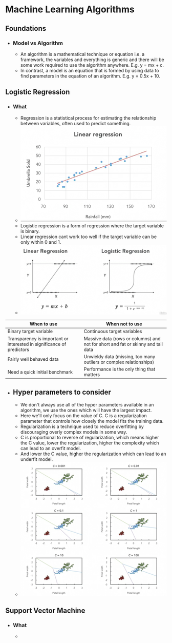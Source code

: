 # Machine Learning Algorithms

## Foundations

* ### Model vs Algorithm

  * An algorithm is a mathematical technique or equation i.e. a framework, the variables and everything is generic and there will be some work required to use the algorithm anywhere. E.g. y = mx + c.
  * In contrast, a model is an equation that is formed by using data to find parameters in the equation of an algorithm. E.g. y = 0.5x + 10.

## Logistic Regression

* ### What

  * Regression is a statistical process for estimating the relationship between variables, often used to predict something.
  * ![Linear Regression](images/linear_regression.png)
  * Logistic regression is a form of regression where the target variable is binary.
  * Linear regression cant work too well if the target variable can be only within 0 and 1.
  * ![Linear vs logistic regression for binary classification](images/linear_vs_logistic.png)

| When to use                                                           | When not to use                                                                  |
| --------------------------------------------------------------------- | -------------------------------------------------------------------------------- |
| Binary target variable                                                | Continuous target variables                                                      |
| Transparency is important or interested in significance of predictors | Massive data (rows or columns) and not for short and fat or skinny and tall data |
| Fairly well behaved data                                              | Unwieldy data (missing, too many outliers or complex relationships)              |
| Need a quick initial benchmark                                        | Performance is the only thing that matters                                       |

* ## Hyper parameters to consider

  * We don't always use all of the hyper parameters available in an algorithm, we use the ones which will have the largest impact.
  * Here we'll only focus on the value of C. C is a regularization parameter that controls how closely the model fits the training data.
  * Regularization is a technique used to reduce overfitting by discouraging overly complex models in some way.
  * C is proportional to reverse of regularization, which means higher the C value, lower the regularization, higher the complexity which can lead to an overfit model.
  * And lower the C value, higher the regularization which can lead to an underfit model.
  * ![Effect of various C values on the flower petal dataset](images/c_value_model.png)

## Support Vector Machine

* ### What

  *